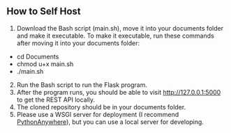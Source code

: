 ## How to Self Host
1. Download the Bash script (main.sh), move it into your documents folder and make it executable.
To make it executable, run these commands after moving it into your documents folder:
- cd Documents
- chmod u+x main.sh
- ./main.sh
2. Run the Bash script to run the Flask program.
3. After the program runs, you should be able to visit http://127.0.0.1:5000 to get the REST API locally.
4. The cloned repository should be in your documents folder.
5. Please use a WSGI server for deployment (I recommend [PythonAnywhere](https://www.pythonanywhere.com/)), but you can use a local server for developing.

